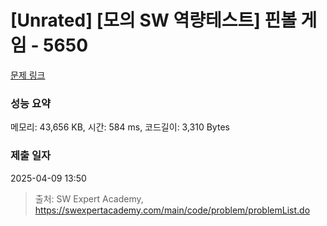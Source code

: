 # [Unrated] [모의 SW 역량테스트] 핀볼 게임 - 5650 

[문제 링크](https://swexpertacademy.com/main/code/problem/problemDetail.do?contestProbId=AWXRF8s6ezEDFAUo) 

### 성능 요약

메모리: 43,656 KB, 시간: 584 ms, 코드길이: 3,310 Bytes

### 제출 일자

2025-04-09 13:50



> 출처: SW Expert Academy, https://swexpertacademy.com/main/code/problem/problemList.do
